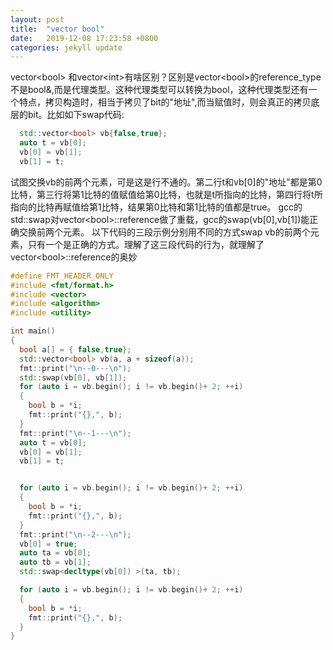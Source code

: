 ```yaml
---
layout: post
title:  "vector bool"
date:   2019-12-08 17:23:58 +0800
categories: jekyll update
---
```

vector\<bool\>  和vector\<int\>有啥区别？区别是vector\<bool>的reference_type 不是bool&,而是代理类型。这种代理类型可以转换为bool，这种代理类型还有一个特点，拷贝构造时，相当于拷贝了bit的"地址",而当赋值时，则会真正的拷贝底层的bit。比如如下swap代码:

```cpp
  std::vector<bool> vb{false,true};
  auto t = vb[0];
  vb[0] = vb[1];
  vb[1] = t;
```
试图交换vb的前两个元素，可是这是行不通的。第二行t和vb[0]的"地址"都是第0比特，第三行将第1比特的值赋值给第0比特，也就是t所指向的比特，第四行将t所指向的比特再赋值给第1比特，结果第0比特和第1比特的值都是true。
gcc的std::swap对vector\<bool\>::reference做了重载，gcc的swap(vb[0],vb[1])能正确交换前两个元素。
以下代码的三段示例分别用不同的方式swap vb的前两个元素，只有一个是正确的方式。理解了这三段代码的行为，就理解了vector\<bool\>::reference的奥妙



```cpp
#define FMT_HEADER_ONLY
#include <fmt/format.h>
#include <vector>
#include <algorithm>
#include <utility>

int main()
{
  bool a[] = { false,true};
  std::vector<bool> vb(a, a + sizeof(a));
  fmt::print("\n--0---\n");
  std::swap(vb[0], vb[1]);
  for (auto i = vb.begin(); i != vb.begin()+ 2; ++i)
  {
    bool b = *i;
    fmt::print("{},", b);
  }
  fmt::print("\n--1---\n");
  auto t = vb[0];
  vb[0] = vb[1];
  vb[1] = t;


  for (auto i = vb.begin(); i != vb.begin()+ 2; ++i)
  {
    bool b = *i;
    fmt::print("{},", b);
  }
  fmt::print("\n--2---\n");
  vb[0] = true;
  auto ta = vb[0];
  auto tb = vb[1];
  std::swap<decltype(vb[0]) >(ta, tb);

  for (auto i = vb.begin(); i != vb.begin()+ 2; ++i)
  {
    bool b = *i;
    fmt::print("{},", b);
  }
}
```

